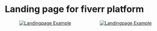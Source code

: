 # Landing page for fiverr platform


<div style='display: flex; justify-content: space-around; align-items: center; ' >
    <a href='https://postimg.cc/Yj5WvNdb' target='_blank'>
        <img src="https://i.postimg.cc/qvMjspMr/mockup-1.png"  alt="Landingpage Example" />
    </a>
    <a href='https://postimg.cc/Yj5WvNdb' target='_blank'>    
        <img src="https://i.postimg.cc/Wb36fXgL/mockup-2.png"  alt="Landingpage Example" />
    </a>
</div>